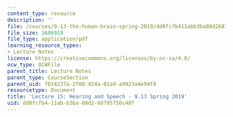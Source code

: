 ```yaml
---
content_type: resource
description: ''
file: /courses/9-13-the-human-brain-spring-2019/dd0fcfb411abb3ba88d268795756c48f_MIT9_13S19_L15.pdf
file_size: 1686919
file_type: application/pdf
learning_resource_types:
- Lecture Notes
license: https://creativecommons.org/licenses/by-nc-sa/4.0/
ocw_type: OCWFile
parent_title: Lecture Notes
parent_type: CourseSection
parent_uid: f014227a-2f08-924a-01a9-a9923a4e94f8
resourcetype: Document
title: 'Lecture 15: Hearing and Speech - 9.13 Spring 2019'
uid: dd0fcfb4-11ab-b3ba-88d2-68795756c48f
---
```

